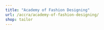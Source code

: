 ```yaml
---
title: "Academy of Fashion Designing"
url: /accra/academy-of-fashion-designing/
shop: tailor
---
```

